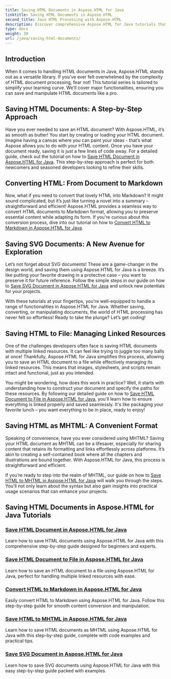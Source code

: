```yaml
---
title: Saving HTML Documents in Aspose.HTML for Java
linktitle: Saving HTML Documents in Aspose.HTML
second_title: Java HTML Processing with Aspose.HTML
description: Discover comprehensive Aspose.HTML for Java tutorials that guide you through saving HTML documents, converting to Markdown, and more.
type: docs
weight: 30
url: /java/saving-html-documents/
---
```

## Introduction

When it comes to handling HTML documents in Java, Aspose.HTML stands out as a versatile library. If you've ever felt overwhelmed by the complexity of HTML document processing, fear not! This tutorial series is tailored to simplify your learning curve. We'll cover major functionalities, ensuring you can save and manipulate HTML documents like a pro. 

## Saving HTML Documents: A Step-by-Step Approach

Have you ever needed to save an HTML document? With Aspose.HTML, it’s as smooth as butter! You start by creating or loading your HTML document. Imagine having a canvas where you can paint your ideas - that’s what Aspose allows you to do with your HTML content. Once you have your document ready, saving it is just a few lines of code away. For a detailed guide, check out the tutorial on how to [Save HTML Document in Aspose.HTML for Java](./save-html-document/). This step-by-step approach is perfect for both newcomers and seasoned developers looking to refine their skills.

## Converting HTML: From Document to Markdown

Now, what if you need to convert that lovely HTML into Markdown? It might sound complicated, but it’s just like turning a novel into a summary – straightforward and efficient! Aspose.HTML provides a seamless way to convert HTML documents to Markdown format, allowing you to preserve essential content while adapting its form. If you're curious about this conversion process, dive into our tutorial on how to [Convert HTML to Markdown in Aspose.HTML for Java](./convert-html-to-markdown/). 

## Saving SVG Documents: A New Avenue for Exploration

Let’s not forget about SVG documents! These are a game-changer in the design world, and saving them using Aspose.HTML for Java is a breeze. It’s like putting your favorite drawing in a protective case – you want to preserve it for future reference. Follow the simple steps in our guide on how to [Save SVG Document in Aspose.HTML for Java](./save-svg-document/) and unlock new potentials for your projects.

With these tutorials at your fingertips, you're well-equipped to handle a range of functionalities in Aspose.HTML for Java. Whether saving, converting, or manipulating documents, the world of HTML processing has never felt so effortless! Ready to take the plunge? Let’s get coding!

## Saving HTML to File: Managing Linked Resources

One of the challenges developers often face is saving HTML documents with multiple linked resources. It can feel like trying to juggle too many balls at once! Thankfully, Aspose.HTML for Java simplifies this process, allowing you to save an HTML document to a file while effectively managing its linked resources. This means that images, stylesheets, and scripts remain intact and functional, just as you intended. 

You might be wondering, how does this work in practice? Well, it starts with understanding how to construct your document and specify the paths for these resources. By following our detailed guide on how to [Save HTML Document to File in Aspose.HTML for Java](./save-html-to-file/), you'll learn how to ensure everything is linked properly and saved seamlessly. It's like packaging your favorite lunch – you want everything to be in place, ready to enjoy!

## Saving HTML as MHTML: A Convenient Format

Speaking of convenience, have you ever considered using MHTML? Saving your HTML document as MHTML can be a lifesaver, especially for sharing content that retains its formatting and links effortlessly across platforms. It’s akin to creating a self-contained book where all the chapters and illustrations are bound together. With Aspose.HTML for Java, this process is straightforward and efficient.

If you’re ready to step into the realm of MHTML, our guide on how to [Save HTML to MHTML in Aspose.HTML for Java](./save-html-to-mhtml/) will walk you through the steps. You’ll not only learn about the syntax but also gain insights into practical usage scenarios that can enhance your projects. 

## Saving HTML Documents in Aspose.HTML for Java Tutorials
### [Save HTML Document in Aspose.HTML for Java](./save-html-document/)
Learn how to save HTML documents using Aspose.HTML for Java with this comprehensive step-by-step guide designed for beginners and experts.
### [Save HTML Document to File in Aspose.HTML for Java](./save-html-to-file/)
Learn how to save an HTML document to a file using Aspose.HTML for Java, perfect for handling multiple linked resources with ease.
### [Convert HTML to Markdown in Aspose.HTML for Java](./convert-html-to-markdown/)
Easily convert HTML to Markdown using Aspose.HTML for Java. Follow this step-by-step guide for smooth content conversion and manipulation.
### [Save HTML to MHTML in Aspose.HTML for Java](./save-html-to-mhtml/)
Learn how to save HTML documents as MHTML using Aspose.HTML for Java with this step-by-step guide, complete with code examples and practical tips.
### [Save SVG Document in Aspose.HTML for Java](./save-svg-document/)
Learn how to save SVG documents using Aspose.HTML for Java with this easy step-by-step guide packed with examples.